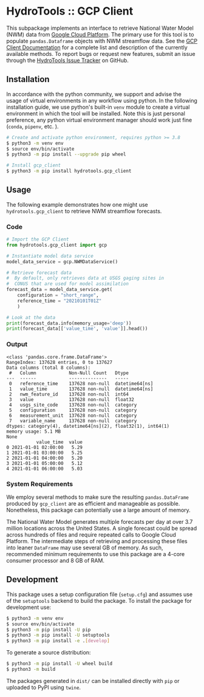 # HydroTools :: GCP Client

This subpackage implements an interface to retrieve National Water Model (NWM) data from [Google Cloud Platform](https://console.cloud.google.com/marketplace/details/noaa-public/national-water-model). The primary use for this tool is to populate `pandas.Dataframe` objects with NWM streamflow data. See the [GCP Client Documentation](https://noaa-owp.github.io/hydrotools/hydrotools.gcp_client.html) for a complete list and description of the currently available methods. To report bugs or request new features, submit an issue through the [HydroTools Issue Tracker](https://github.com/NOAA-OWP/hydrotools/issues) on GitHub.

## Installation

In accordance with the python community, we support and advise the usage of virtual
environments in any workflow using python. In the following installation guide, we
use python's built-in `venv` module to create a virtual environment in which the
tool will be installed. Note this is just personal preference, any python virtual
environment manager should work just fine (`conda`, `pipenv`, etc. ).

```bash
# Create and activate python environment, requires python >= 3.8
$ python3 -m venv env
$ source env/bin/activate
$ python3 -m pip install --upgrade pip wheel

# Install gcp_client
$ python3 -m pip install hydrotools.gcp_client
```

## Usage

The following example demonstrates how one might use `hydrotools.gcp_client` to retrieve NWM streamflow forecasts.

### Code
```python
# Import the GCP Client
from hydrotools.gcp_client import gcp

# Instantiate model data service
model_data_service = gcp.NWMDataService()

# Retrieve forecast data
#  By default, only retrieves data at USGS gaging sites in
#  CONUS that are used for model assimilation
forecast_data = model_data_service.get(
    configuration = "short_range",
    reference_time = "20210101T01Z"
    )

# Look at the data
print(forecast_data.info(memory_usage='deep'))
print(forecast_data[['value_time', 'value']].head())
```
### Output
```console
<class 'pandas.core.frame.DataFrame'>
RangeIndex: 137628 entries, 0 to 137627
Data columns (total 8 columns):
 #   Column            Non-Null Count   Dtype         
---  ------            --------------   -----         
 0   reference_time    137628 non-null  datetime64[ns]
 1   value_time        137628 non-null  datetime64[ns]
 2   nwm_feature_id    137628 non-null  int64         
 3   value             137628 non-null  float32       
 4   usgs_site_code    137628 non-null  category      
 5   configuration     137628 non-null  category      
 6   measurement_unit  137628 non-null  category      
 7   variable_name     137628 non-null  category      
dtypes: category(4), datetime64[ns](2), float32(1), int64(1)
memory usage: 5.1 MB
None
           value_time  value
0 2021-01-01 02:00:00   5.29
1 2021-01-01 03:00:00   5.25
2 2021-01-01 04:00:00   5.20
3 2021-01-01 05:00:00   5.12
4 2021-01-01 06:00:00   5.03
```
### System Requirements
We employ several methods to make sure the resulting `pandas.DataFrame` produced by `gcp_client` are as efficient and manageable as possible. Nonetheless, this package can potentially use a large amount of memory.

The National Water Model generates multiple forecasts per day at over 3.7 million locations across the United States. A single forecast could be spread across hundreds of files and require repeated calls to Google Cloud Platform. The intermediate steps of retrieving and processing these files into leaner `DataFrame` may use several GB of memory. As such, recommended minimum requirements to use this package are a 4-core consumer processor and 8 GB of RAM.

## Development

This package uses a setup configuration file (`setup.cfg`) and assumes use of the `setuptools` backend to build the package. To install the package for development use:
```bash
$ python3 -m venv env
$ source env/bin/activate
$ python3 -m pip install -U pip
$ python3 -m pip install -U setuptools
$ python3 -m pip install -e .[develop]
```

To generate a source distribution:
```bash
$ python3 -m pip install -U wheel build
$ python3 -m build
```

The packages generated in `dist/` can be installed directly with `pip` or uploaded to PyPI using `twine`.